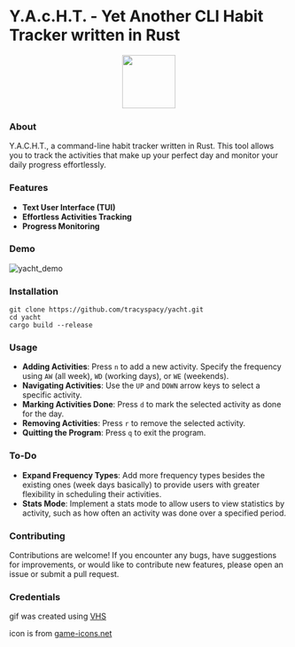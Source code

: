 # Y.A.c.H.T. - Yet Another CLI Habit Tracker written in Rust

<p align="center">
  <img src="https://raw.githubusercontent.com/tracyspacy/yacht/main/figurehead_icon.svg" width="96" height="96"/>
</p>


### About

Y.A.C.H.T., a command-line habit tracker written in Rust. This tool allows you to track the activities that make up your perfect day and monitor your daily progress effortlessly.

### Features

- **Text User Interface (TUI)**
- **Effortless Activities Tracking**
- **Progress Monitoring**

### Demo

![yacht_demo](https://github.com/tracyspacy/yacht/assets/42025315/68513987-7f2a-4474-868f-165b40220565)


### Installation

```
git clone https://github.com/tracyspacy/yacht.git
cd yacht
cargo build --release
```

### Usage

- **Adding Activities**: Press `n` to add a new activity. Specify the frequency using `AW` (all week), `WD` (working days), or `WE` (weekends).
- **Navigating Activities**: Use the `UP` and `DOWN` arrow keys to select a specific activity.
- **Marking Activities Done**: Press `d` to mark the selected activity as done for the day.
- **Removing Activities**: Press `r` to remove the selected activity.
- **Quitting the Program**: Press `q` to exit the program.

### To-Do

- **Expand Frequency Types**: Add more frequency types besides the existing ones (week days basically) to provide users with greater flexibility in scheduling their activities.
- **Stats Mode**: Implement a stats mode to allow users to view statistics by activity, such as how often an activity was done over a specified period.

### Contributing

Contributions are welcome! If you encounter any bugs, have suggestions for improvements, or would like to contribute new features, please open an issue or submit a pull request.

### Credentials

gif was created using [VHS](https://github.com/charmbracelet/vhs)

icon is from [game-icons.net](https://game-icons.net/1x1/delapouite/figurehead.html)

